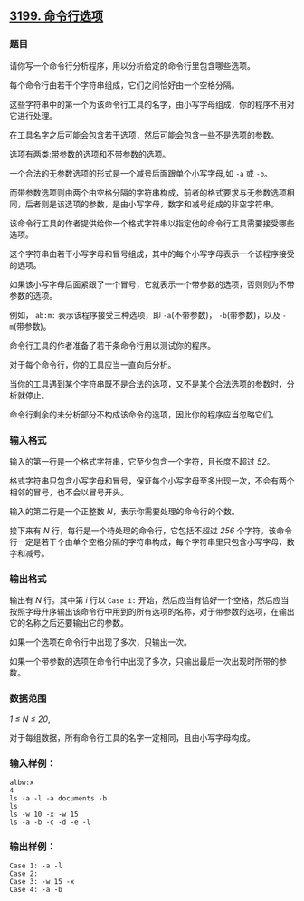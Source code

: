 ## [3199. 命令行选项](https://www.acwing.com/problem/content/3202/)

### 题目

请你写一个命令行分析程序，用以分析给定的命令行里包含哪些选项。

每个命令行由若干个字符串组成，它们之间恰好由一个空格分隔。

这些字符串中的第一个为该命令行工具的名字，由小写字母组成，你的程序不用对它进行处理。

在工具名字之后可能会包含若干选项，然后可能会包含一些不是选项的参数。

选项有两类:带参数的选项和不带参数的选项。

一个合法的无参数选项的形式是一个减号后面跟单个小写字母,如 `-a` 或 `-b`。

而带参数选项则由两个由空格分隔的字符串构成，前者的格式要求与无参数选项相同，后者则是该选项的参数，是由小写字母，数字和减号组成的非空字符串。

该命令行工具的作者提供给你一个格式字符串以指定他的命令行工具需要接受哪些选项。

这个字符串由若干小写字母和冒号组成，其中的每个小写字母表示一个该程序接受的选项。

如果该小写字母后面紧跟了一个冒号，它就表示一个带参数的选项，否则则为不带参数的选项。

例如， `ab:m:` 表示该程序接受三种选项，即 `-a`(不带参数)， `-b`(带参数)，以及 `-m`(带参数)。

命令行工具的作者准备了若干条命令行用以测试你的程序。

对于每个命令行，你的工具应当一直向后分析。

当你的工具遇到某个字符串既不是合法的选项，又不是某个合法选项的参数时，分析就停止。

命令行剩余的未分析部分不构成该命令的选项，因此你的程序应当忽略它们。

### 输入格式

输入的第一行是一个格式字符串，它至少包含一个字符，且长度不超过 *52*。

格式字符串只包含小写字母和冒号，保证每个小写字母至多出现一次，不会有两个相邻的冒号，也不会以冒号开头。

输入的第二行是一个正整数 *N*，表示你需要处理的命令行的个数。

接下来有 *N* 行，每行是一个待处理的命令行，它包括不超过 *256* 个字符。该命令行一定是若干个由单个空格分隔的字符串构成，每个字符串里只包含小写字母，数字和减号。

### 输出格式

输出有 *N* 行。其中第 *i* 行以 `Case i:` 开始，然后应当有恰好一个空格，然后应当按照字母升序输出该命令行中用到的所有选项的名称，对于带参数的选项，在输出它的名称之后还要输出它的参数。

如果一个选项在命令行中出现了多次，只输出一次。

如果一个带参数的选项在命令行中出现了多次，只输出最后一次出现时所带的参数。

### 数据范围

*1 ≤ N ≤ 20*,

对于每组数据，所有命令行工具的名字一定相同，且由小写字母构成。

### 输入样例：

```
albw:x
4
ls -a -l -a documents -b
ls
ls -w 10 -x -w 15
ls -a -b -c -d -e -l
```

### 输出样例：

```
Case 1: -a -l
Case 2:
Case 3: -w 15 -x
Case 4: -a -b
```
